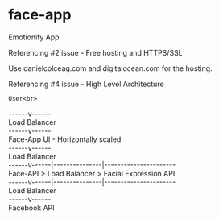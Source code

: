 # face-app
Emotionify App

Referencing #2 issue - Free hosting and HTTPS/SSL

Use danielcolceag.com and digitalocean.com for the hosting.


Referencing #4 issue - High Level Architecture


    User<br>
------v------<br>
Load Balancer<br>
------v------<br>
Face-App UI - Horizontally scaled<br>
------v------<br>
Load Balancer<br>
------v------|---------------|----------------------<br>
  Face-API   > Load Balancer > Facial Expression API<br>
------v------|---------------|----------------------<br>
Load Balancer<br>
------v------<br>
Facebook API<br>
